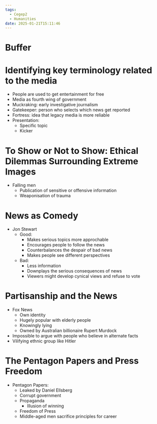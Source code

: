 ```yaml
---
tags:
  - Cegep2
  - Humanities
date: 2025-01-21T15:11:46
---
```


# Buffer

# Identifying key terminology related to the media

- People are used to get entertainment for free
- Media as fourth wing of government
- Muckraking: early investigative journalism
- Gatekeeper: person who selects which news get reported
- Fortress: idea that legacy media is more reliable
- Presentation:
	- Specific topic
	- Kicker

# To Show or Not to Show: Ethical Dilemmas Surrounding Extreme Images

- Falling men
	- Publication of sensitive or offensive information
	- Weaponisation of trauma

# News as Comedy

- Jon Stewart
	- Good:
		- Makes serious topics more approchable
		- Encourages people to follow the news
		- Counterbalances the despair of bad news
		- Makes people see different perspectives
	- Bad:
		- Less information
		- Downplays the serious consequences of news
		- Viewers might develop cynical views and refuse to vote

# Partisanship and the News

- Fox News
	- Own identity
	- Hugely popular with elderly people
	- Knowingly lying
	- Owned by Australian billionaire Rupert Murdock
- Impossible to argue with people who believe in alternate facts
- Vilifying ethnic group like Hitler

# The Pentagon Papers and Press Freedom

- Pentagon Papers: 
	- Leaked by Daniel Ellsberg
	- Corrupt government
	- Propaganda
		- Illusion of winning
	- Freedom of Press
	- Middle-aged men sacrifice principles for career